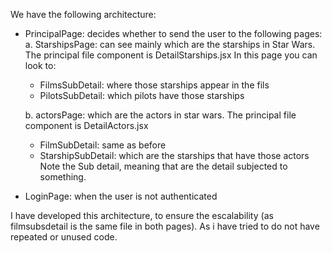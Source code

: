 We have the following architecture:
- PrincipalPage: decides whether to send the user to the following pages:
    a. StarshipsPage: can see mainly which are the starships in Star Wars. The principal file component is DetailStarships.jsx
    In this page you can look to:
    - FilmsSubDetail: where those starships appear in the fils
    - PilotsSubDetail: which pilots have those starships
    
    b. actorsPage: which are the actors in star wars. The principal file component is DetailActors.jsx
    - FilmSubDetail: same as before
    - StarshipSubDetail: which are the starships that have those actors
    Note the Sub detail, meaning that are the detail subjected to something.
- LoginPage: when the user is not authenticated

I have developed this architecture, to ensure the escalability (as filmsubsdetail is the same file in both pages). As i have tried to do not have repeated or unused code. 
